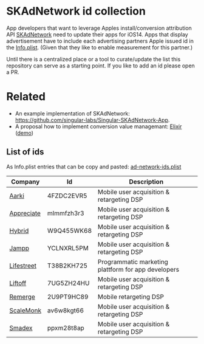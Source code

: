 # SKAdNetwork id collection

App developers that want to leverage Apples install/conversion attribution API [SKAdNetwork](https://developer.apple.com/documentation/storekit/skadnetwork) need to update their apps for iOS14. Apps that display advertisement have to include each advertising partners Apple issued id in the [Info.plist](https://developer.apple.com/library/archive/documentation/General/Reference/InfoPlistKeyReference/Articles/AboutInformationPropertyListFiles.html). (Given that they like to enable measurement for this partner.)

Until there is a centralized place or a tool to curate/update the list this repository can serve as a starting point. If you like to add an id please open a PR.

# Related

* An example implementation of SKAdNetwork: https://github.com/singular-labs/Singular-SKAdNetwork-App.
* A proposal how to implement conversion value managemant: [Elixir](https://github.com/2ndpotion/ElixiriOS) ([demo](https://www.youtube.com/watch?v=cY0jnPw6TOI))  


## List of ids

As Info.plist entries that can be copy and pasted: [ad-network-ids.plist](ad-network-ids.plist)

|Company|Id|Description|
|-------|--|-----------|
|[Aarki](https://www.aarki.com)|4FZDC2EVR5|Mobile user acquisition & retargeting DSP|
|[Appreciate](https://appreciate.mobi)|mlmmfzh3r3|Mobile user acquisition & retargeting DSP|
|[Hybrid](https://hybrid.ai)|W9Q455WK68| Mobile user acquisition & retargeting DSP|
|[Jampp](https://jampp.com)|YCLNXRL5PM|Mobile user acquisition & retargeting DSP|
|[Lifestreet](https://lifestreet.com)|T38B2KH725|Programmatic marketing plattform for app developers|
|[Liftoff](https://liftoff.io)|7UG5ZH24HU|Mobile user acquisition & retargeting DSP|
|[Remerge](https://www.remerge.io)|2U9PT9HC89|Mobile retargeting DSP|
|[ScaleMonk](https://www.scalemonk.com)|av6w8kgt66|Mobile user acquisition & retargeting DSP|
|[Smadex](https://www.smadex.com)|ppxm28t8ap|Mobile user acquisition & retargeting DSP|
